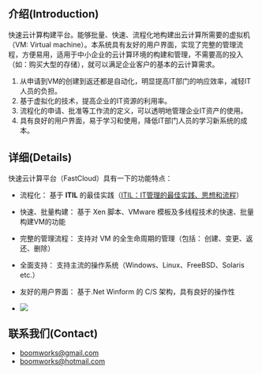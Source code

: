## 介绍(Introduction) ##

快速云计算构建平台。能够批量、快速、流程化地构建出云计算所需要的虚拟机（VM: Virtual machine）。本系统具有友好的用户界面，实现了完整的管理流程，方便易用，适用于中小企业的云计算环境的构建和管理，不需要高的投入（如：购买大型的存储），就可以满足企业客户的基本的云计算需求。
  1. 从申请到VM的创建到返还都是自动化，明显提高IT部门的响应效率，减轻IT人员的负担。
  1. 基于虚拟化的技术，提高企业的IT资源的利用率。
  1. 流程化的申请、批准等工作流的定义，可以透明地管理企业IT资产的使用。
  1. 具有良好的用户界面，易于学习和使用，降低IT部门人员的学习新系统的成本。

## 详细(Details) ##

快速云计算平台（FastCloud）具有一下的功能特点：
  * 流程化： 基于 **ITIL** 的最佳实践（[ITIL：IT管理的最佳实践、思想和流程](http://en.wikipedia.org/wiki/ITIL)）
  * 快速、批量构建： 基于 Xen 脚本、VMware 模板及多线程技术的快速、批量构建VM的功能
  * 完整的管理流程： 支持对 VM 的全生命周期的管理（包括： 创建、变更、返还、删除）
  * 全面支持： 支持主流的操作系统（Windows、Linux、FreeBSD、Solaris etc.）
  * 友好的用户界面： 基于.Net Winform 的 C/S 架构，具有良好的操作性

  * [![](http://boomworks.googlecode.com/files/fastcloud-intro-ppt.png)](http://www.boomworks.net)

## 联系我们(Contact) ##

  * [boomworks@gmail.com](mailto:boomworks@gmail.com)
  * [boomworks@hotmail.com](mailto:boomworks@hotmail.com)
